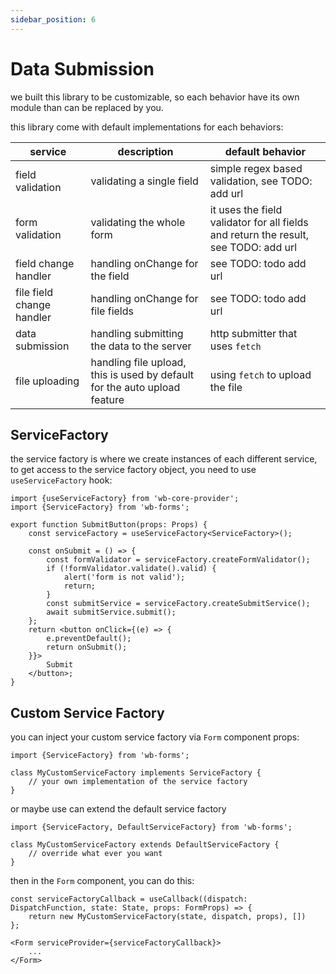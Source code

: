 ```yaml
---
sidebar_position: 6
---
```


# Data Submission

we built this library to be customizable, so each behavior have its own module than can be replaced by you.

this library come with default implementations for each behaviors:

| service                   | description                                                               | default behavior                                                                    |
| ------------------------- | ------------------------------------------------------------------------- | ----------------------------------------------------------------------------------- |
| field validation          | validating a single field                                                 | simple regex based validation, see TODO: add url                                    |
| form validation           | validating the whole form                                                 | it uses the field validator for all fields and return the result, see TODO: add url |
| field change handler      | handling onChange for the field                                           | see TODO: todo add url                                                              |
| file field change handler | handling onChange for file fields                                         | see TODO: todo add url                                                              |
| data submission           | handling submitting the data to the server                                | http submitter that uses `fetch`                                                    |
| file uploading            | handling file upload, this is used by default for the auto upload feature | using `fetch` to upload the file                                                    |

## ServiceFactory

the service factory is where we create instances of each different service, to get access to the service factory object, you need to use `useServiceFactory` hook:

    import {useServiceFactory} from 'wb-core-provider';
    import {ServiceFactory} from 'wb-forms';

    export function SubmitButton(props: Props) {
        const serviceFactory = useServiceFactory<ServiceFactory>();

        const onSubmit = () => {
            const formValidator = serviceFactory.createFormValidator();
            if (!formValidator.validate().valid) {
                alert('form is not valid');
                return;
            }
            const submitService = serviceFactory.createSubmitService();
            await submitService.submit();
        };
        return <button onClick={(e) => {
            e.preventDefault();
            return onSubmit();
        }}>
            Submit
        </button>;
    }

## Custom Service Factory

you can inject your custom service factory via `Form` component props:

    import {ServiceFactory} from 'wb-forms';

    class MyCustomServiceFactory implements ServiceFactory {
        // your own implementation of the service factory
    }

or maybe use can extend the default service factory

    import {ServiceFactory, DefaultServiceFactory} from 'wb-forms';

    class MyCustomServiceFactory extends DefaultServiceFactory {
        // override what ever you want
    }

then in the `Form` component, you can do this:

    const serviceFactoryCallback = useCallback((dispatch: DispatchFunction, state: State, props: FormProps) => {
        return new MyCustomServiceFactory(state, dispatch, props), [])
    };

    <Form serviceProvider={serviceFactoryCallback}>
        ...
    </Form>
